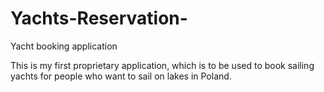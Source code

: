 # Yachts-Reservation-
Yacht booking application


This is my first proprietary application, which is to be used to book sailing yachts for people who want to sail on lakes in Poland.
